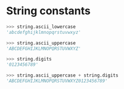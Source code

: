 # String constants


```python
>>> string.ascii_lowercase
'abcdefghijklmnopqrstuvwxyz'
```

```python
>>> string.ascii_uppercase
'ABCDEFGHIJKLMNOPQRSTUVWXYZ'
```

```python
>>> string.digits
'0123456789'
```

```python
>>> string.ascii_uppercase + string.digits
'ABCDEFGHIJKLMNOPQRSTUVWXYZ0123456789'
```
